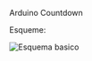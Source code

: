Arduino Countdown

Esqueme: 

![Esquema basico](https://raw.githubusercontent.com/migueladan/Arduino-Countdown/master/esquem/esquema.png)

